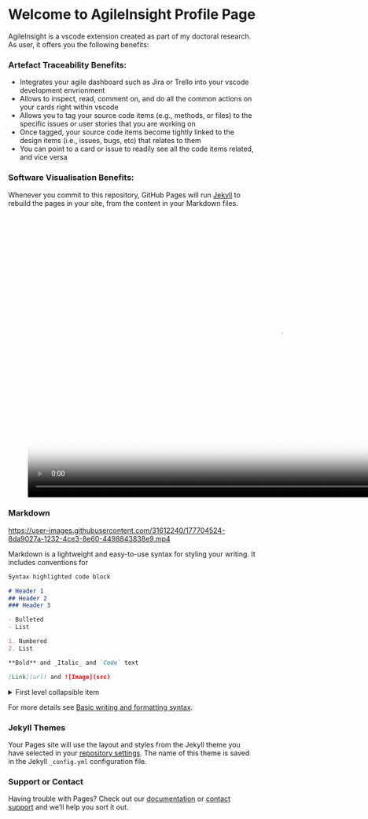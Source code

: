 # Welcome to AgileInsight Profile Page

AgileInsight is a vscode extension created as part of my doctoral research. As user, it offers you the following benefits:
### Artefact Traceability Benefits:
- Integrates your agile dashboard such as Jira or Trello into your vscode development envrionment
- Allows to inspect, read, comment on, and do all the common actions on your cards right within vscode
- Allows you to tag your source code items (e.g., methods, or files) to the specific issues or user stories that you are working on
- Once tagged, your source code items become tightly linked to the design items (i.e., issues, bugs, etc) that relates to them
- You can point to a card or issue to readily see all the code items related, and vice versa
### Software Visualisation Benefits:


Whenever you commit to this repository, GitHub Pages will run [Jekyll](https://jekyllrb.com/) to rebuild the pages in your site, from the content in your Markdown files.

<figure class="video_container">
  <video width="1024" height="576" controls="true" allowfullscreen="true" poster="Screen Shot 2022-04-12 at 12.37.28 AM.png">
    <source src="Agile Dashboard Integration (Contextual Actions).mp4" type="video/mp4">
  </video>
</figure>

### Markdown

https://user-images.githubusercontent.com/31612240/177704524-8da9027a-1232-4ce3-8e60-4498843838e9.mp4

Markdown is a lightweight and easy-to-use syntax for styling your writing. It includes conventions for

```markdown
Syntax highlighted code block

# Header 1
## Header 2
### Header 3

- Bulleted
- List

1. Numbered
2. List

**Bold** and _Italic_ and `Code` text

[Link](url) and ![Image](src)
```
<details>
<summary markdown="span">First level collapsible item</summary>
**Lorem ipsum dolor sit amet...**
<details>
<summary markdown="span">Second level collapsible item</summary>
*Sed ut perspiciatis unde omnis iste natus...*
</details>
</details>

For more details see [Basic writing and formatting syntax](https://docs.github.com/en/github/writing-on-github/getting-started-with-writing-and-formatting-on-github/basic-writing-and-formatting-syntax).

### Jekyll Themes

Your Pages site will use the layout and styles from the Jekyll theme you have selected in your [repository settings](https://github.com/Blaiski/agileInsight.github.io/settings/pages). The name of this theme is saved in the Jekyll `_config.yml` configuration file.

### Support or Contact

Having trouble with Pages? Check out our [documentation](https://docs.github.com/categories/github-pages-basics/) or [contact support](https://support.github.com/contact) and we’ll help you sort it out.
